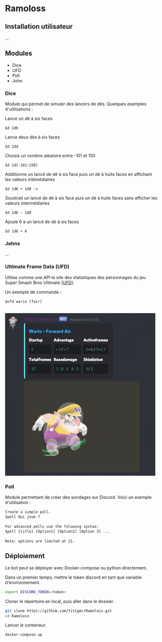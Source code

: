# Ramoloss


## Installation utilisateur

...


## Modules

- Dice
- UFD
- Poll
- John

### Dice
Module qui permet de simuler des lancers de dés. Quelques exemples d'utilisations :

Lance un dé à six faces
```
$d 1d6
```

Lance deux dés à six faces
```
$d 2d4
```

Choisis un nombre aléatoire entre -101 et 150
```
$d 1d[-101:150]
```

Additionne un lancé de dé à six face puis un dé à huits faces en affichant les valeurs intémédiaires 
```
$d 1d6 + 1d8 -v
```

Soustrait un lancé de dé à six face puis un dé à huits faces sans afficher les valeurs intermédiaires
```
$d 1d6 - 1d8
```

Ajoute 6 à un lancé de dé à six faces
```
$d 1d6 + 6
```

### Johns

...

### Ultimate Frame Data (UFD)

Utilise comme une API le site des statistiques des personnages du jeu Super Smash Bros Ultimate [(UFD)](https://www.ultimateframedata.com).

Un exemple de commande :

```
$ufd wario [fair]
```

<br>

<img src='img/example_ufd.gif'>

### Poll
Module permettant de créer des sondages sur Discord. Voici un exemple d'utilisation :

```
Create a simple poll.
$poll Qui joue ?

For advanced polls use the folowing syntax:
$poll {title} [Option1] [Option2] [Option 3] ...

Note: options are limited at 21.
```

## Déploiement
Le bot peut se déployer avec Docker-compose ou python directement.

Dans un premier temps, mettre le token discord en tant que variable d'environnement.
```bash
export DISCORD_TOKEN=<token>
```

Cloner le répertoire en local, puis aller dans le dossier.

```bash
git clone https://github.com/titigmr/Ramoloss.git
cd Ramoloss
```

Lancer le conteneur.

```bash
docker-compose up
```